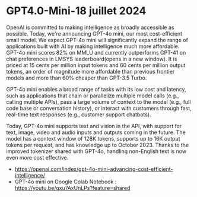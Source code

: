 # GPT4.0-Mini-18 juillet 2024
OpenAI is committed to making intelligence as broadly accessible as possible. Today, we're announcing GPT-4o mini, our most cost-efficient small model. We expect GPT-4o mini will significantly expand the range of applications built with AI by making intelligence much more affordable. GPT-4o mini scores 82% on MMLU and currently outperforms GPT-41 on chat preferences in LMSYS leaderboard(opens in a new window). It is priced at 15 cents per million input tokens and 60 cents per million output tokens, an order of magnitude more affordable than previous frontier models and more than 60% cheaper than GPT-3.5 Turbo.

GPT-4o mini enables a broad range of tasks with its low cost and latency, such as applications that chain or parallelize multiple model calls (e.g., calling multiple APIs), pass a large volume of context to the model (e.g., full code base or conversation history), or interact with customers through fast, real-time text responses (e.g., customer support chatbots). 

Today, GPT-4o mini supports text and vision in the API, with support for text, image, video and audio inputs and outputs coming in the future. The model has a context window of 128K tokens, supports up to 16K output tokens per request, and has knowledge up to October 2023. Thanks to the improved tokenizer shared with GPT-4o, handling non-English text is now even more cost effective.
- https://openai.com/index/gpt-4o-mini-advancing-cost-efficient-intelligence/
- GPT-4o mini on Google Colab Notebook : https://youtu.be/qxu7AxUnLPs?feature=shared

